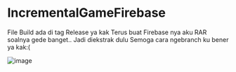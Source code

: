 # IncrementalGameFirebase

File Build ada di tag Release ya kak
Terus buat Firebase nya aku RAR soalnya gede banget.. Jadi diekstrak dulu
Semoga cara ngebranch ku bener ya kak:(

![image](https://user-images.githubusercontent.com/90259954/135755659-343bef70-a316-45ed-8194-af873e76da50.png)

